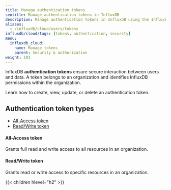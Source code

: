 ```yaml
---
title: Manage authentication tokens
seotitle: Manage authentication tokens in InfluxDB
description: Manage authentication tokens in InfluxDB using the InfluxDB UI or the influx CLI.
aliases:
  - /influxdb/cloud/users/tokens
influxdb/cloud/tags: [tokens, authentication, security]
menu:
  influxdb_cloud:
    name: Manage tokens
    parent: Security & authorization
weight: 103
---
```


InfluxDB **authentication tokens** ensure secure interaction between users and data.
A token belongs to an organization and identifies InfluxDB permissions within the organization.

Learn how to create, view, update, or delete an authentication token.

## Authentication token types

- [All-Access token](#all-access-token)
- [Read/Write token](#readwrite-token)

#### All-Access token
Grants full read and write access to all resources in an organization.

#### Read/Write token
Grants read or write access to specific resources in an organization.

{{< children hlevel="h2" >}}
